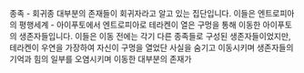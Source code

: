 종족 - 회귀종
대부분의 존재들이 회귀자라고 알고 있는 집단입니다. 이들은 엔트로피아의 평행세계 - 아이푸토에서 엔트로피아로 테라켄이 열은 구멍을 통해 이동한 아이푸토의 생존자들입니다. 이들은 이동 전에는 각기 다른 종족들로 구성된 생존자들이었지만, 테라켄이 우연을 가장하여 자신이 구멍을 열었단 사실을 숨기고 이동시키며 생존자들의 기억과 힘의 일부를 오염시키며 이동한 대부분의 존재가